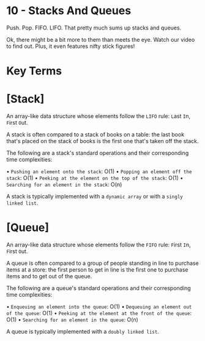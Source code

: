 # 10 - Stacks And Queues

Push. Pop. FIFO. LIFO. That pretty much sums up stacks and queues.

Ok, there might be a bit more to them than meets the eye. Watch our video to find 
out. Plus, it even features nifty stick figures!

# Key Terms

# [Stack]

  An array-like data structure whose elements follow the `LIFO` rule: `L`ast `I`n, 
  `F`irst `O`ut.

  A stack is often compared to a stack of books on a table: the last book that's 
  placed on the stack of books is the first one that's taken off the stack.
  
  The following are a stack's standard operations and their
  corresponding time complexities:

  • `Pushing an element onto the stack`: O(1)
  • `Popping an element off the stack`: O(1)
  • `Peeking at the element on the top of the stack`: O(1)
  • `Searching for an element in the stack`: O(n)

  A stack is typically implemented with a `dynamic array` or with a `singly linked list`.

# [Queue]

  An array-like data structure whose elements follow the `FIFO` rule: `F`irst `I`n, 
  `F`irst `O`ut.

  A queue is often compared to a group of people standing in line to purchase 
  items at a store: the first person to get in line is the first one to purchase 
  items and to get out of the queue.
  
  The following are a queue's standard operations and their corresponding time 
  complexities:

  • `Enqueuing an element into the queue`: O(1)
  • `Dequeuing an element out of the queue`: O(1)
  • `Peeking at the element at the front of the queue`: O(1)
  • `Searching for an element in the queue`: O(n)

  A queue is typically implemented with a `doubly linked list`.

